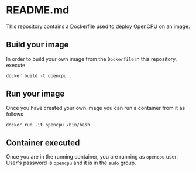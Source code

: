 README.md
=========

This repository contains a Dockerfile used to deploy OpenCPU on an image. 

Build your image
----------------

In order to build your own image from the `Dockerfile` in this repository, execute

```
docker build -t opencpu .
```

Run your image
--------------

Once you have created your own image you can run a container from it as follows

```
docker run -it opencpu /bin/bash
```

Container executed
------------------

Once you are in the running container, you are running as `opencpu` user. User's password is `opencpu` and it is in the `sudo` group.

